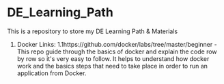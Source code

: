 # DE_Learning_Path
This is a repository to store my DE Learning Path &amp; Materials

1. Docker
Links:
1.1https://github.com/docker/labs/tree/master/beginner - This repo guide through the basics of docker and explain the code row by row so it's very easy to follow. It helps to understand how docker work and the basics steps that need to take place in order to run an application from Docker. 